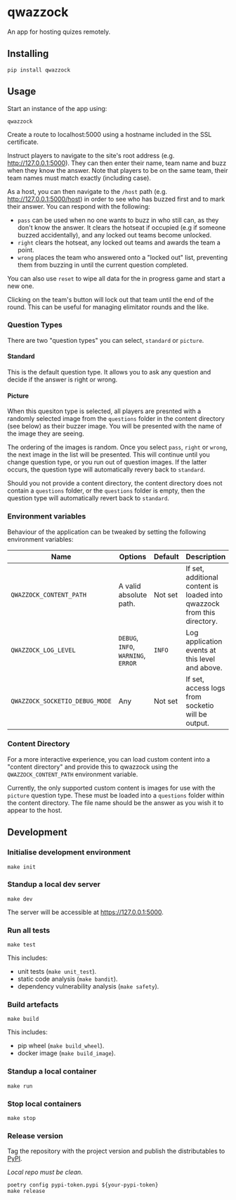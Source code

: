 
# qwazzock

An app for hosting quizes remotely.

## Installing

`pip install qwazzock`

## Usage

Start an instance of the app using:

`qwazzock`

Create a route to localhost:5000 using a hostname included in the SSL certificate.

Instruct players to navigate to the site's root address (e.g. http://127.0.0.1:5000). They can then enter their name, team name and buzz when they know the answer. Note that players to be on the same team, their team names must match exactly (including case). 

As a host, you can then navigate to the `/host` path (e.g. http://127.0.0.1:5000/host) in order to see who has buzzed first and to mark their answer. You can respond with the following:

- `pass` can be used when no one wants to buzz in who still can, as they don't know the answer. It clears the hotseat if occupied (e.g if someone buzzed accidentally), and any locked out teams become unlocked.
- `right` clears the hotseat, any locked out teams and awards the team a point.
- `wrong` places the team who answered onto a "locked out" list, preventing them from buzzing in until the current question completed.

You can also use `reset` to wipe all data for the in progress game and start a new one.

Clicking on the team's button will lock out that team until the end of the round. This can be useful for managing elimitator rounds and the like.

### Question Types

There are two "question types" you can select, `standard` or `picture`.

#### Standard

This is the default question type. It allows you to ask any question and decide if the answer is right or wrong.

#### Picture

When this quesiton type is selected, all players are presnted with a randomly selected image from the `questions` folder in the content directory (see below) as their buzzer image. You will be presented with the name of the image they are seeing.

The ordering of the images is random. Once you select `pass`, `right` or `wrong`, the next image in the list will be presented. This will continue until you change question type, or you run out of question images. If the latter occurs, the question type will automatically revery back to `standard`.

Should you not provide a content directory, the content directory does not contain a `questions` folder, or the `questions` folder is empty, then the question type will automatically revert back to `standard`.

### Environment variables

Behaviour of the application can be tweaked by setting the following environment variables:

|Name|Options|Default|Description|
|-|-|-|-|
|`QWAZZOCK_CONTENT_PATH`|A valid absolute path.|Not set|If set, additional content is loaded into qwazzock from this directory.|
|`QWAZZOCK_LOG_LEVEL`|`DEBUG`, `INFO`, `WARNING`, `ERROR`|`INFO`|Log application events at this level and above.|
|`QWAZZOCK_SOCKETIO_DEBUG_MODE`|Any|Not set|If set, access logs from socketio will be output.|

### Content Directory

For a more interactive experience, you can load custom content into a "content directory" and provide this to qwazzock using the `QWAZZOCK_CONTENT_PATH` environment variable.

Currently, the only supported custom content is images for use with the `picture` question type. These must be loaded into a `questions` folder within the content directory. The file name should be the answer as you wish it to appear to the host.

## Development

### Initialise development environment

`make init`

### Standup a local dev server

`make dev`

The server will be accessible at https://127.0.0.1:5000.

### Run all tests

`make test`

This includes:

- unit tests (`make unit_test`).
- static code analysis (`make bandit`).
- dependency vulnerability analysis (`make safety`).

### Build artefacts

`make build`

This includes:

- pip wheel (`make build_wheel`).
- docker image (`make build_image`).

### Standup a local container

`make run`

### Stop local containers

`make stop`

### Release version

Tag the repository with the project version and publish the distributables to [PyPI](https://pypi.org/project/qwazzock/).

*Local repo must be clean.*

```
poetry config pypi-token.pypi ${your-pypi-token}
make release
```

